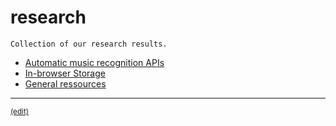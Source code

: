 # research

    Collection of our research results.

- [Automatic music recognition APIs](https://github.com/peermusic/research/blob/master/music-recognition.md)
- [In-browser Storage](https://github.com/peermusic/research/blob/master/storage.md)
- [General ressources](https://github.com/peermusic/research/blob/master/ressources.md)


***
<sub>[(edit)](https://github.com/peermusic/research/edit/master/README.md)</sub>

